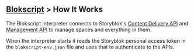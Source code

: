 ## [Blokscript](/) > How It Works

The Blokscript interpreter connects to Storyblok's [Content Delivery API](https://www.storyblok.com/docs/api/content-delivery/v2/getting-started/introduction) and [Management API](https://www.storyblok.com/docs/api/management/getting-started/introduction) to manage spaces and everything in them.

When the interpreter starts it reads the Storyblok personal access token in the `blokscript-env.json` file and uses that to authenticate to the APIs.

